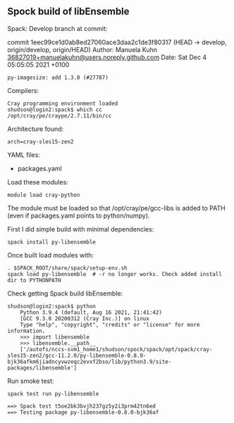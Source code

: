 ## Spock build of libEnsemble

Spack: Develop branch at commit:

commit 1eec99ce1d0ab8ed27060ace3daa2c1de3f80317 (HEAD -> develop, origin/develop, origin/HEAD)
Author: Manuela Kuhn <36827019+manuelakuhn@users.noreply.github.com>
Date:   Sat Dec 4 05:05:05 2021 +0100

    py-imagesize: add 1.3.0 (#27787)

Compilers:

    Cray programming environment loaded
    shudson@login2:spack$ which cc
    /opt/cray/pe/craype/2.7.11/bin/cc

Architecture found:

    arch=cray-sles15-zen2

YAML files:
* packages.yaml

Load these modules:

    module load cray-python

The module must be loaded so that /opt/cray/pe/gcc-libs is added to PATH (even if packages.yaml points to python/numpy).

First I did simple build with minimal dependencies:

    spack install py-libensemble

Once built load modules with:

    . $SPACK_ROOT/share/spack/setup-env.sh
    spack load py-libensemble  # -r no longer works. Check added install dir to PYTHONPATH

Check getting Spack build libEnsemble:

    shudson@login2:spack$ python
        Python 3.9.4 (default, Aug 16 2021, 21:41:42)
        [GCC 9.3.0 20200312 (Cray Inc.)] on linux
        Type "help", "copyright", "credits" or "license" for more information.
        >>> import libensemble
        >>> libensemble.__path__
        ['/autofs/nccs-svm1_home1/shudson/spock/spack/opt/spack/cray-sles15-zen2/gcc-11.2.0/py-libensemble-0.8.0-bjk36afkm6jiadncyvwzeqc2evxf2bso/lib/python3.9/site-packages/libensemble']

Run smoke test:

    spack test run py-libensemble

    ==> Spack test t5oe2bk3bvjh237gz5y2i3prm42tn6ed
    ==> Testing package py-libensemble-0.8.0-bjk36af

